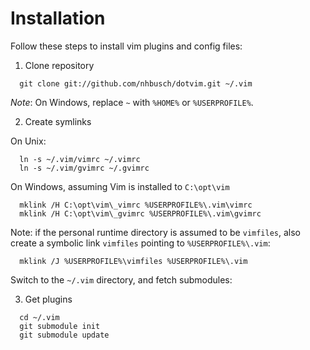 Installation
============

Follow these steps to install vim plugins and config files:

1. Clone repository

```
  git clone git://github.com/nhbusch/dotvim.git ~/.vim
```

*Note*: On Windows, replace `~` with `%HOME%` or `%USERPROFILE%`.

2. Create symlinks

On Unix:

```shell
  ln -s ~/.vim/vimrc ~/.vimrc
  ln -s ~/.vim/gvimrc ~/.gvimrc
 ```
  
On Windows, assuming Vim is installed to `C:\opt\vim`
  
```
  mklink /H C:\opt\vim\_vimrc %USERPROFILE%\.vim\vimrc
  mklink /H C:\opt\vim\_gvimrc %USERPROFILE%\.vim\gvimrc
```

Note: if the personal runtime directory is assumed to be `vimfiles`,
also create a symbolic link `vimfiles` pointing to `%USERPROFILE%\.vim`:

```
  mklink /J %USERPROFILE%\vimfiles %USERPROFILE%\.vim
```

Switch to the `~/.vim` directory, and fetch submodules:

3. Get plugins

```
  cd ~/.vim
  git submodule init
  git submodule update
```
